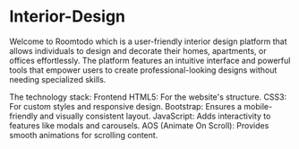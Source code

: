 # Interior-Design
Welcome to Roomtodo which is a user-friendly interior design platform that allows individuals to design and decorate their homes, apartments, or offices effortlessly. The platform features an intuitive interface and powerful tools that empower users to create professional-looking designs without needing specialized skills.

The technology stack:
Frontend
HTML5: For the website's structure.
CSS3: For custom styles and responsive design.
Bootstrap: Ensures a mobile-friendly and visually consistent layout.
JavaScript: Adds interactivity to features like modals and carousels.
AOS (Animate On Scroll): Provides smooth animations for scrolling content.
